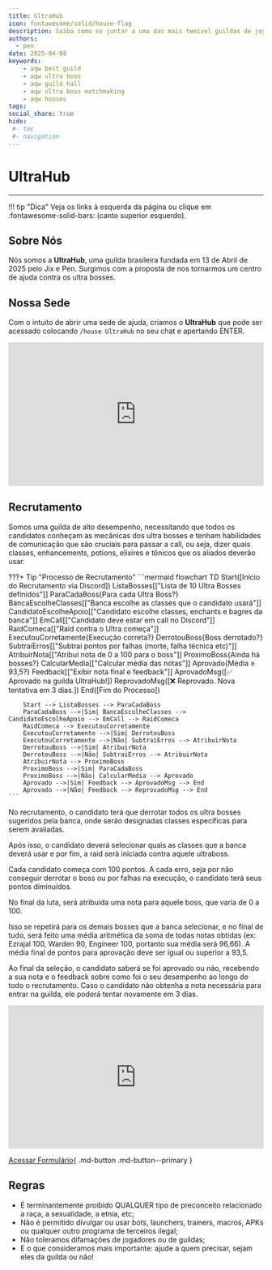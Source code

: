 ```yaml
---
title: UltraHub
icon: fontawesome/solid/house-flag
description: Saiba como se juntar a uma das mais temível guildas de jogadores endgame do AQWorlds.
authors:
  - pen
date: 2025-04-08
keywords:
    - aqw best guild
    - aqw ultra boss 
    - aqw guild hall
    - aqw ultra boss matchmaking
    - aqw houses
tags:
social_share: true
hide:
 #- toc
 #- navigation
---
```

# UltraHub
---
!!! tip "Dica"
    Veja os links à esquerda da página ou clique em :fontawesome-solid-bars: (canto superior esquerdo).

## Sobre Nós
Nós somos a **UltraHub**, uma guilda brasileira fundada em 13 de Abril de 2025 pelo Jix e Pen. Surgimos com a proposta de nos tornarmos um centro de ajuda contra os ultra bosses.

## Nossa Sede
Com o intuito de abrir uma sede de ajuda, criamos o **UltraHub** que pode ser acessado colocando `/house UltraHub` no seu chat e apertando ENTER.

<div style="position: relative; width: 100%; padding-bottom: 56.25%; height: 0; overflow: hidden;">
  <iframe 
    src="https://www.youtube.com/embed/Yc6KS2b2P7Y?si=Q_Lxz7nA6-6glzhX" 
    title="YouTube video player" 
    frameborder="0" 
    allow="accelerometer; autoplay; clipboard-write; encrypted-media; gyroscope; picture-in-picture; web-share" 
    referrerpolicy="strict-origin-when-cross-origin" 
    allowfullscreen 
    style="position: absolute; top: 0; left: 0; width: 100%; height: 100%;"
  ></iframe>
</div>

## Recrutamento
Somos uma guilda de alto desempenho, necessitando que todos os candidatos conheçam as mecânicas dos ultra bosses e tenham habilidades de comunicação que são cruciais para passar a call, ou seja, dizer quais classes, enhancements, potions, elixires e tônicos que os aliados deverão usar.

???+ Tip "Processo de Recrutamento"
    ```mermaid
    flowchart TD
        Start([Início do Recrutamento via Discord])
        ListaBosses[["Lista de 10 Ultra Bosses definidos"]]
        ParaCadaBoss{Para cada Ultra Boss?}
        BancaEscolheClasses[["Banca escolhe as classes que o candidato usará"]]
        CandidatoEscolheApoio[["Candidato escolhe classes, enchants e bagres da banca"]]
        EmCall[["Candidato deve estar em call no Discord"]]
        RaidComeca[["Raid contra o Ultra começa"]]
        ExecutouCorretamente{Execução correta?}
        DerrotouBoss{Boss derrotado?}
        SubtraiErros[["Subtrai pontos por falhas (morte, falha técnica etc)"]]
        AtribuirNota[["Atribui nota de 0 a 100 para o boss"]]
        ProximoBoss{Ainda há bosses?}
        CalcularMedia[["Calcular média das notas"]]
        Aprovado{Média ≥ 93,5?}
        Feedback[["Exibir nota final e feedback"]]
        AprovadoMsg([✅ Aprovado na guilda UltraHub!])
        ReprovadoMsg([❌ Reprovado. Nova tentativa em 3 dias.])
        End([Fim do Processo])

        Start --> ListaBosses --> ParaCadaBoss
        ParaCadaBoss -->|Sim| BancaEscolheClasses --> CandidatoEscolheApoio --> EmCall --> RaidComeca
        RaidComeca --> ExecutouCorretamente
        ExecutouCorretamente -->|Sim| DerrotouBoss
        ExecutouCorretamente -->|Não| SubtraiErros --> AtribuirNota
        DerrotouBoss -->|Sim| AtribuirNota
        DerrotouBoss -->|Não| SubtraiErros --> AtribuirNota
        AtribuirNota --> ProximoBoss
        ProximoBoss -->|Sim| ParaCadaBoss
        ProximoBoss -->|Não| CalcularMedia --> Aprovado
        Aprovado -->|Sim| Feedback --> AprovadoMsg --> End
        Aprovado -->|Não| Feedback --> ReprovadoMsg --> End
    ```



No recrutamento, o candidato terá que derrotar todos os ultra bosses sugeridos pela banca, onde serão designadas classes específicas para serem avaliadas. 

Após isso, o candidato deverá selecionar quais as classes que a banca deverá usar e por fim, a raid será iniciada contra aquele ultraboss.

Cada candidato começa com 100 pontos. A cada erro, seja por não conseguir derrotar o boss ou por falhas na execução, o candidato terá seus pontos diminuídos.

No final da luta, será atribuída uma nota para aquele boss, que varia de 0 a 100.

Isso se repetirá para os demais bosses que a banca selecionar, e no final de tudo, será feito uma média aritmética da soma de todas notas obtidas (ex: Ezrajal 100, Warden 90, Engineer 100, portanto sua média será 96,66). A média final de pontos para aprovação deve ser igual ou superior a 93,5.

Ao final da seleção, o candidato saberá se foi aprovado ou não, recebendo a sua nota e o feedback sobre como foi o seu desempenho ao longo de todo o recrutamento. Caso o candidato não obtenha a nota necessária para entrar na guilda, ele poderá tentar novamente em 3 dias.

<div style="position: relative; width: 100%; padding-bottom: 56.25%; height: 0; overflow: hidden;">
  <iframe 
    src="https://www.youtube.com/embed/5MOWeYzINBg?si=Q_Lxz7nA6-6glzhX" 
    title="YouTube video player" 
    frameborder="0" 
    allow="accelerometer; autoplay; clipboard-write; encrypted-media; gyroscope; picture-in-picture; web-share" 
    referrerpolicy="strict-origin-when-cross-origin" 
    allowfullscreen 
    style="position: absolute; top: 0; left: 0; width: 100%; height: 100%;"
  ></iframe>
</div>

[Acessar Formulário](https://forms.gle/xwvQpHDScw4FTWoZ7){ .md-button .md-button--primary }

## Regras
- É terminantemente proibido QUALQUER tipo de preconceito relacionado a raça, a sexualidade, a etnia, etc;
- Não é permitido divulgar ou usar bots, launchers, trainers, macros, APKs ou qualquer outro programa de terceiros ilegal;
- Não toleramos difamações de jogadores ou de guildas;
- E o que consideramos mais importante: ajude a quem precisar, sejam eles da guilda ou não!


